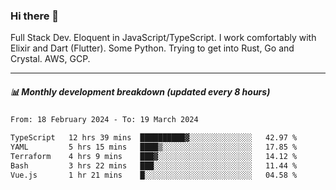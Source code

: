 ### Hi there 👋

Full Stack Dev. Eloquent in JavaScript/TypeScript. I work comfortably with Elixir and Dart (Flutter). Some Python. Trying to get into Rust, Go and Crystal. AWS, GCP.

***

##### 📊 Monthly development breakdown (updated every 8 hours)

<!--START_SECTION:waka-->

```txt
From: 18 February 2024 - To: 19 March 2024

TypeScript   12 hrs 39 mins  ██████████▓░░░░░░░░░░░░░░   42.97 %
YAML         5 hrs 15 mins   ████▒░░░░░░░░░░░░░░░░░░░░   17.85 %
Terraform    4 hrs 9 mins    ███▓░░░░░░░░░░░░░░░░░░░░░   14.12 %
Bash         3 hrs 22 mins   ███░░░░░░░░░░░░░░░░░░░░░░   11.44 %
Vue.js       1 hr 21 mins    █░░░░░░░░░░░░░░░░░░░░░░░░   04.58 %
```

<!--END_SECTION:waka-->

